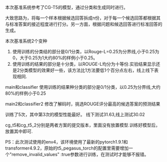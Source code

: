 本次基准系统参考了CG-T5的模型，通过分类和生成同时进行。

大致思路为，将每一个样本根据候选回答拆成n份，对于每一个候选回答都根据其与标准答案的接近程度进行打分。另一方面，根据问题和候选回答进行标准回答的生成。

本次基准系统2个变种
1. 使用训练的分类结的部分是0/1分类，以Rouge-L=0.25为分界线,小于0.25为0，大于0.25为1大约80%的样例小于0.25。
2. 使用训练的结果的部分是十分类，以ROUGE-L均分为十等份.实验结果显示还是2分类模型的效果好一些，该方法比1方法要低1个百分点左右，线上线下表现相同.


main和classifier
使用训练的结果种分类的部分是0/1分类，以0.25为分界线,大约80%的样例小于0.25

main2和classifier2
修改了解码时，挑选ROUGE评分最高的候选答案的预测结果

训练了5次，其中第3次的模型性能最好。
线下测试31.63,线上测试30.02

cg_t5和cg_t5_2分别是两者方案的提交版本，里面没有放置模型.训练好模型后，放置其中即可.

PS：此次测试使用的env4，该环境使用了最新的pytorch1.9.1和transformer4.9.2，原始的t5_pegasus_torch的配置里需要增加一个"remove_invalid_values" :true参数进行训练，在测试时才能够不报错。